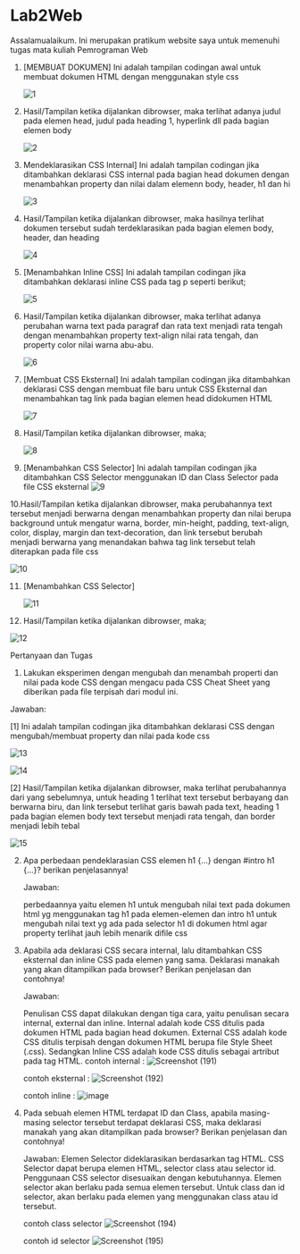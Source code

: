 # Lab2Web
Assalamualaikum. Ini merupakan pratikum website saya untuk memenuhi tugas mata kuliah Pemrograman Web

1. [MEMBUAT DOKUMEN] Ini adalah tampilan codingan awal untuk membuat dokumen HTML dengan menggunakan style css

    ![1](https://user-images.githubusercontent.com/59683573/113685444-77228300-96f0-11eb-84c4-22922495f12b.png)

2. Hasil/Tampilan ketika dijalankan dibrowser, maka terlihat adanya judul pada elemen head, judul pada heading 1, hyperlink dll pada bagian elemen body

    ![2](https://user-images.githubusercontent.com/59683573/113685727-be107880-96f0-11eb-91ba-233245e3dff8.png)

3. Mendeklarasikan CSS Internal] Ini adalah tampilan codingan jika ditambahkan deklarasi CSS internal pada bagian head dokumen dengan menambahkan property dan nilai dalam          elemenn body, header, h1 dan hi

   ![3](https://user-images.githubusercontent.com/59683573/113685993-ffa12380-96f0-11eb-994a-413ba37c9e2e.png)

4. Hasil/Tampilan ketika dijalankan dibrowser, maka hasilnya terlihat dokumen tersebut sudah terdeklarasikan pada bagian elemen body, header, dan heading

   ![4](https://user-images.githubusercontent.com/59683573/113686042-0def3f80-96f1-11eb-9d0f-a1a0ad2876a5.png)

5. [Menambahkan Inline CSS] Ini adalah tampilan codingan jika ditambahkan deklarasi inline CSS pada tag p seperti berikut;

   ![5](https://user-images.githubusercontent.com/59683573/113686204-35460c80-96f1-11eb-94b8-d299e38506d9.png)

6. Hasil/Tampilan ketika dijalankan dibrowser, maka terlihat adanya perubahan warna text pada paragraf dan rata text menjadi rata tengah dengan menambahkan property text-align      nilai rata tengah, dan property color nilai warna abu-abu.

   ![6](https://user-images.githubusercontent.com/59683573/113686336-5a3a7f80-96f1-11eb-870a-5ef60a5259a0.png)

7. [Membuat CSS Eksternal] Ini adalah tampilan codingan jika ditambahkan deklarasi CSS dengan membuat file baru untuk CSS Eksternal dan menambahkan tag link pada bagian elemen      head didokumen HTML

   ![7](https://user-images.githubusercontent.com/59683573/113686536-8eae3b80-96f1-11eb-8e26-5dd48bdfd3be.png)

8. Hasil/Tampilan ketika dijalankan dibrowser, maka;

   ![8](https://user-images.githubusercontent.com/59683573/113686607-a259a200-96f1-11eb-83b1-164d77200b16.png)

9. [Menambahkan CSS Selector] Ini adalah tampilan codingan jika ditambahkan CSS Selector menggunakan ID dan Class Selector pada file CSS eksternal
   ![9](https://user-images.githubusercontent.com/59683573/113686726-c5845180-96f1-11eb-8119-09b602f2970d.png)

10.Hasil/Tampilan ketika dijalankan dibrowser, maka perubahannya text tersebut menjadi berwarna dengan menambahkan property dan nilai berupa background untuk mengatur warna,        border, min-height, padding, text-align, color, display, margin dan text-decoration, dan link tersebut berubah menjadi berwarna yang menandakan bahwa tag link tersebut telah    diterapkan pada file css

   ![10](https://user-images.githubusercontent.com/59683573/113686877-f06ea580-96f1-11eb-9e73-efebf7912eeb.png)

11. [Menambahkan CSS Selector]

    ![11](https://user-images.githubusercontent.com/59683573/113686939-00868500-96f2-11eb-964b-4b080ff0ca36.png)

12.  Hasil/Tampilan ketika dijalankan dibrowser, maka;

   ![12](https://user-images.githubusercontent.com/59683573/113687121-362b6e00-96f2-11eb-86a5-6df00ac0be8d.png)
   
   

Pertanyaan dan Tugas
1. Lakukan eksperimen dengan mengubah dan menambah properti dan nilai pada kode CSS dengan mengacu pada CSS Cheat Sheet yang diberikan pada file terpisah dari modul ini.

Jawaban:

[1] Ini adalah tampilan codingan jika ditambahkan deklarasi CSS dengan mengubah/membuat property dan nilai pada kode css

   ![13](https://user-images.githubusercontent.com/59683573/113704690-ad6afd00-9706-11eb-821a-2152f04b1e36.png)

   ![14](https://user-images.githubusercontent.com/59683573/113704720-b9ef5580-9706-11eb-8aa0-977ba3ba98aa.png)

[2] Hasil/Tampilan ketika dijalankan dibrowser, maka terlihat perubahannya dari yang sebelumnya, untuk heading 1 terlihat text tersebut berbayang dan berwarna biru, dan link         tersebut terlihat garis bawah pada text, heading 1 pada bagian elemen body text tersebut menjadi rata tengah, dan border menjadi lebih tebal

   ![15](https://user-images.githubusercontent.com/59683573/113704835-de4b3200-9706-11eb-83fd-44729d271b45.png)


2. Apa perbedaan pendeklarasian CSS elemen h1 {...} dengan #intro h1 {...}? berikan penjelasannya!

   Jawaban:

   perbedaannya yaitu elemen h1 untuk mengubah nilai text pada dokumen html yg menggunakan tag h1 pada elemen-elemen dan intro h1 untuk mengubah nilai text yg ada pada selector    h1 di dokumen html agar property terlihat jauh lebih menarik difile css



3. Apabila ada deklarasi CSS secara internal, lalu ditambahkan CSS eksternal dan inline CSS pada elemen yang sama. Deklarasi manakah yang akan ditampilkan pada browser? Berikan    penjelasan dan contohnya!

   Jawaban:
   
   Penulisan CSS dapat dilakukan dengan tiga cara, yaitu penulisan secara internal, external dan inline.
   Internal adalah kode CSS ditulis pada dokumen HTML pada bagian head dokumen. External CSS
   adalah kode CSS ditulis terpisah dengan dokumen HTML berupa file Style Sheet (.css). Sedangkan
   Inline CSS adalah kode CSS ditulis sebagai artribut pada tag HTML.
   contoh internal :
   ![Screenshot (191)](https://user-images.githubusercontent.com/59683573/113877112-9568ab80-97e2-11eb-917d-1cc4dcaa27f8.png)
   
   contoh eksternal :
   ![Screenshot (192)](https://user-images.githubusercontent.com/59683573/113877246-b92bf180-97e2-11eb-9ca6-720d3357def2.png)
   
   contoh inline :
   ![image](https://user-images.githubusercontent.com/59683573/113877347-d234a280-97e2-11eb-8283-5a7c5e5b9071.png)



4. Pada sebuah elemen HTML terdapat ID dan Class, apabila masing-masing selector tersebut
   terdapat deklarasi CSS, maka deklarasi manakah yang akan ditampilkan pada browser?
   Berikan penjelasan dan contohnya!

   Jawaban:
   Elemen Selector dideklarasikan berdasarkan tag HTML. 
   CSS Selector dapat berupa elemen HTML, selector class atau selector id. Penggunaan CSS selector
   disesuaikan dengan kebutuhannya. Elemen selector akan berlaku pada semua elemen tersebut.
   Untuk class dan id selector, akan berlaku pada elemen yang menggunakan class atau id tersebut.
   
   contoh class selector
   ![Screenshot (194)](https://user-images.githubusercontent.com/59683573/113877852-496a3680-97e3-11eb-8784-951d4d786034.png)
   
   contoh id selector
   ![Screenshot (195)](https://user-images.githubusercontent.com/59683573/113877901-5424cb80-97e3-11eb-9077-5b33156bf64a.png)


   
